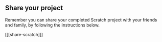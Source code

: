 ## Share your project

Remember you can share your completed Scratch project with your friends and family, by following the instructions below.

[[[share-scratch]]]